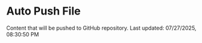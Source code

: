 # Auto Push File

Content that will be pushed to GitHub repository.
Last updated: 07/27/2025, 08:30:50 PM